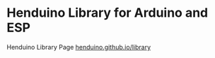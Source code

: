 # Henduino Library for Arduino and ESP
Henduino Library Page [henduino.github.io/library](https://henduino.github.io/library/)